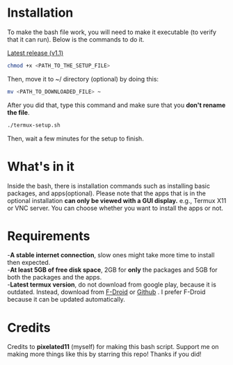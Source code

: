 # Installation

To make the bash file work, you will need to make it executable (to verify that it can run). Below is the commands to do it.  

<a href="https://github.com/pixelated11/termux-setup/releases/v1.1/">Latest release (v1.1)</a> 

```bash 
chmod +x <PATH_TO_THE_SETUP_FILE>
```
Then, move it to ~/ directory (optional) by doing this:
```bash
mv <PATH_TO_DOWNLOADED_FILE> ~
```
After you did that, type this command and make sure that you __don't rename the file__.
```bash
./termux-setup.sh
```
Then, wait a few minutes for the setup to finish.
# What's in it

Inside the bash, there is installation commands such as installing basic packages, and apps(optional).
Please note that the apps that is in the optional installation __can only be viewed with a GUI display.__ e.g., Termux X11 or VNC server. You can choose whether you want to install the apps or not.
# Requirements
-__A stable internet connection__, slow ones might take more time to install then expected.  
-__At least 5GB of free disk space__, 2GB for __only__ the packages and 5GB for both the packages and the apps.  
-__Latest termux version__, do not download from google play, because it is outdated. Instead, download from <a href="https://f-droid.org/en/packages/com.termux/">F-Droid</a> or <a href="https://github.com/termux/termux-app">Github</a> . I prefer F-Droid because it can be updated automatically.
# Credits
Credits to __pixelated11__ (myself) for making this bash script. Support me on making more things like this by starring this repo! Thanks if you did!
